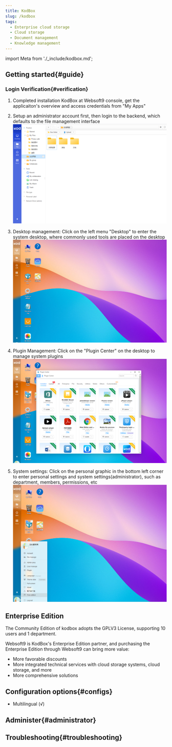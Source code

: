 ```yaml
---
title: KodBox
slug: /kodbox
tags:
  - Enterprise cloud storage 
  - Cloud storage 
  - Document management
  - Knowledge management
---
```


import Meta from './_include/kodbox.md';

<Meta name="meta" />

## Getting started{#guide}

### Login Verification{#verification}

1. Completed installation KodBox at Websoft9 console, get the applicaiton's overview and access credentials from "My Apps"  
    
2. Setup an administrator account first, then login to the backend, which defaults to the file management interface 
    ![](./assets/kodbox-backend-websoft9.png)
 
3. Desktop management: Click on the left menu "Desktop" to enter the system desktop, where commonly used tools are placed on the desktop 
    ![](./assets/kodbox-home-websoft9.png)
     
4. Plugin Management: Click on the "Plugin Center" on the desktop to manage system plugins 
    ![](./assets/kodbox-plugins-websoft9.png)  
    
5. System settings: Click on the personal graphic in the bottom left corner to enter personal settings and system settings(administrator), such as department, members, permissions, etc 
    ![](./assets/kodbox-system-websoft9.png)
    
## Enterprise Edition  

The Community Edition of kodbox adopts the GPLV3 License, supporting 10 users and 1 department.  

Websoft9 is KodBox's Enterprise Edition partner, and purchasing the Enterprise Edition through Websoft9 can bring more value:  

- More favorable discounts 
- More integrated technical services with cloud storage systems, cloud storage, and more 
- More comprehensive solutions

## Configuration options{#configs}

- Multilingual (√)

## Administer{#administrator}

## Troubleshooting{#troubleshooting}